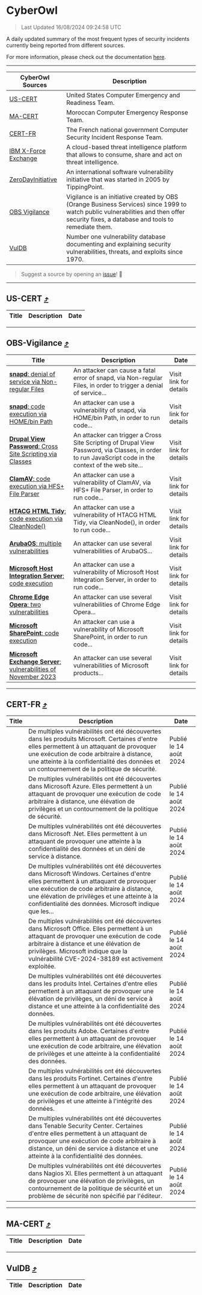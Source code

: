 
 <div id='top'></div>

# CyberOwl

 > Last Updated 16/08/2024 09:24:58 UTC
 
 A daily updated summary of the most frequent types of security incidents currently being reported from different sources.
 
 For more information, please check out the documentation [here](./docs/README.md).
 
 ---
 |CyberOwl Sources|Description|
 |---|---|
 |[US-CERT](#us-cert-arrow_heading_up)|United States Computer Emergency and Readiness Team.|
 |[MA-CERT](#ma-cert-arrow_heading_up)|Moroccan Computer Emergency Response Team.|
 |[CERT-FR](#cert-fr-arrow_heading_up)|The French national government Computer Security Incident Response Team.|
 |[IBM X-Force Exchange](#ibmcloud-arrow_heading_up)|A cloud-based threat intelligence platform that allows to consume, share and act on threat intelligence.|
 |[ZeroDayInitiative](#zerodayinitiative-arrow_heading_up)|An international software vulnerability initiative that was started in 2005 by TippingPoint.|
 |[OBS Vigilance](#obs-vigilance-arrow_heading_up)|Vigilance is an initiative created by OBS (Orange Business Services) since 1999 to watch public vulnerabilities and then offer security fixes, a database and tools to remediate them.|
 |[VulDB](#vuldb-arrow_heading_up)|Number one vulnerability database documenting and explaining security vulnerabilities, threats, and exploits since 1970.|
 
 > Suggest a source by opening an [issue](https://github.com/karimhabush/cyberowl/issues)! :raised_hands:
 ---

## US-CERT [:arrow_heading_up:](#cyberowl)

 |Title|Description|Date|
 |---|---|---|
 
 ---

## OBS-Vigilance [:arrow_heading_up:](#cyberowl)

 |Title|Description|Date|
 |---|---|---|
 |[<a href="https://vigilance.fr/vulnerability/snapd-denial-of-service-via-Non-regular-Files-44848" class="noirorange"><b>snapd</b>: denial of service via Non-regular Files</a>](https://vigilance.fr/vulnerability/snapd-denial-of-service-via-Non-regular-Files-44848)|An attacker can cause a fatal error of snapd, via Non-regular Files, in order to trigger a denial of service...|Visit link for details|
 |[<a href="https://vigilance.fr/vulnerability/snapd-code-execution-via-HOME-bin-Path-44847" class="noirorange"><b>snapd</b>: code execution via HOME/bin Path</a>](https://vigilance.fr/vulnerability/snapd-code-execution-via-HOME-bin-Path-44847)|An attacker can use a vulnerability of snapd, via HOME/bin Path, in order to run code...|Visit link for details|
 |[<a href="https://vigilance.fr/vulnerability/Drupal-View-Password-Cross-Site-Scripting-via-Classes-44839" class="noirorange"><b>Drupal View Password</b>: Cross Site Scripting via Classes</a>](https://vigilance.fr/vulnerability/Drupal-View-Password-Cross-Site-Scripting-via-Classes-44839)|An attacker can trigger a Cross Site Scripting of Drupal View Password, via Classes, in order to run JavaScript code in the context of the web site...|Visit link for details|
 |[<a href="https://vigilance.fr/vulnerability/ClamAV-code-execution-via-HFS-File-Parser-40574" class="noirorange"><b>ClamAV</b>: code execution via HFS+ File Parser</a>](https://vigilance.fr/vulnerability/ClamAV-code-execution-via-HFS-File-Parser-40574)|An attacker can use a vulnerability of ClamAV, via HFS+ File Parser, in order to run code...|Visit link for details|
 |[<a href="https://vigilance.fr/vulnerability/HTACG-HTML-Tidy-code-execution-via-CleanNode-42894" class="noirorange"><b>HTACG HTML Tidy</b>: code execution via CleanNode()</a>](https://vigilance.fr/vulnerability/HTACG-HTML-Tidy-code-execution-via-CleanNode-42894)|An attacker can use a vulnerability of HTACG HTML Tidy, via CleanNode(), in order to run code...|Visit link for details|
 |[<a href="https://vigilance.fr/vulnerability/ArubaOS-multiple-vulnerabilities-42885" class="noirorange"><b>ArubaOS</b>: multiple vulnerabilities</a>](https://vigilance.fr/vulnerability/ArubaOS-multiple-vulnerabilities-42885)|An attacker can use several vulnerabilities of ArubaOS...|Visit link for details|
 |[<a href="https://vigilance.fr/vulnerability/Microsoft-Host-Integration-Server-code-execution-42881" class="noirorange"><b>Microsoft Host Integration Server</b>: code execution</a>](https://vigilance.fr/vulnerability/Microsoft-Host-Integration-Server-code-execution-42881)|An attacker can use a vulnerability of Microsoft Host Integration Server, in order to run code...|Visit link for details|
 |[<a href="https://vigilance.fr/vulnerability/Chrome-Edge-Opera-two-vulnerabilities-42876" class="noirorange"><b>Chrome  Edge  Opera</b>: two vulnerabilities</a>](https://vigilance.fr/vulnerability/Chrome-Edge-Opera-two-vulnerabilities-42876)|An attacker can use several vulnerabilities of Chrome  Edge  Opera...|Visit link for details|
 |[<a href="https://vigilance.fr/vulnerability/Microsoft-SharePoint-code-execution-42870" class="noirorange"><b>Microsoft SharePoint</b>: code execution</a>](https://vigilance.fr/vulnerability/Microsoft-SharePoint-code-execution-42870)|An attacker can use a vulnerability of Microsoft SharePoint, in order to run code...|Visit link for details|
 |[<a href="https://vigilance.fr/vulnerability/Microsoft-Exchange-Server-vulnerabilities-of-November-2023-42869" class="noirorange"><b>Microsoft Exchange Server</b>: vulnerabilities of November 2023</a>](https://vigilance.fr/vulnerability/Microsoft-Exchange-Server-vulnerabilities-of-November-2023-42869)|An attacker can use several vulnerabilities of Microsoft products...|Visit link for details|
 
 ---

## CERT-FR [:arrow_heading_up:](#cyberowl)

 |Title|Description|Date|
 |---|---|---|
 |[](https://www.cert.ssi.gouv.fr/avis/CERTFR-2024-AVI-0684/)|De multiples vulnérabilités ont été découvertes dans les produits Microsoft. Certaines d'entre elles permettent à un attaquant de provoquer une exécution de code arbitraire à distance, une atteinte à la confidentialité des données et un contournement de la politique de sécurité.|Publié le 14 août 2024|
 |[](https://www.cert.ssi.gouv.fr/avis/CERTFR-2024-AVI-0683/)|De multiples vulnérabilités ont été découvertes dans Microsoft Azure. Elles permettent à un attaquant de provoquer une exécution de code arbitraire à distance, une élévation de privilèges et un contournement de la politique de sécurité.|Publié le 14 août 2024|
 |[](https://www.cert.ssi.gouv.fr/avis/CERTFR-2024-AVI-0682/)|De multiples vulnérabilités ont été découvertes dans Microsoft .Net. Elles permettent à un attaquant de provoquer une atteinte à la confidentialité des données et un déni de service à distance.|Publié le 14 août 2024|
 |[](https://www.cert.ssi.gouv.fr/avis/CERTFR-2024-AVI-0681/)|De multiples vulnérabilités ont été découvertes dans Microsoft Windows. Certaines d'entre elles permettent à un attaquant de provoquer une exécution de code arbitraire à distance, une élévation de privilèges et une atteinte à la confidentialité des données. Microsoft indique que les...|Publié le 14 août 2024|
 |[](https://www.cert.ssi.gouv.fr/avis/CERTFR-2024-AVI-0680/)|De multiples vulnérabilités ont été découvertes dans Microsoft Office. Elles permettent à un attaquant de provoquer une exécution de code arbitraire à distance et une élévation de privilèges. Microsoft indique que la vulnérabilité CVE-2024-38189 est activement exploitée.|Publié le 14 août 2024|
 |[](https://www.cert.ssi.gouv.fr/avis/CERTFR-2024-AVI-0679/)|De multiples vulnérabilités ont été découvertes dans les produits Intel. Certaines d'entre elles permettent à un attaquant de provoquer une élévation de privilèges, un déni de service à distance et une atteinte à la confidentialité des données.|Publié le 14 août 2024|
 |[](https://www.cert.ssi.gouv.fr/avis/CERTFR-2024-AVI-0678/)|De multiples vulnérabilités ont été découvertes dans les produits Adobe. Certaines d'entre elles permettent à un attaquant de provoquer une exécution de code arbitraire, une élévation de privilèges et une atteinte à la confidentialité des données.|Publié le 14 août 2024|
 |[](https://www.cert.ssi.gouv.fr/avis/CERTFR-2024-AVI-0677/)|De multiples vulnérabilités ont été découvertes dans les produits Fortinet. Certaines d'entre elles permettent à un attaquant de provoquer une exécution de code arbitraire, une élévation de privilèges et une atteinte à l'intégrité des données.|Publié le 14 août 2024|
 |[](https://www.cert.ssi.gouv.fr/avis/CERTFR-2024-AVI-0676/)|De multiples vulnérabilités ont été découvertes dans Tenable Security Center. Certaines d'entre elles permettent à un attaquant de provoquer une exécution de code arbitraire à distance, un déni de service à distance et une atteinte à la confidentialité des données.|Publié le 14 août 2024|
 |[](https://www.cert.ssi.gouv.fr/avis/CERTFR-2024-AVI-0675/)|De multiples vulnérabilités ont été découvertes dans Nagios XI. Elles permettent à un attaquant de provoquer une élévation de privilèges, un contournement de la politique de sécurité et un problème de sécurité non spécifié par l'éditeur.|Publié le 14 août 2024|
 
 ---

## MA-CERT [:arrow_heading_up:](#cyberowl)

 |Title|Description|Date|
 |---|---|---|
 
 ---

## VulDB [:arrow_heading_up:](#cyberowl)

 |Title|Description|Date|
 |---|---|---|
 